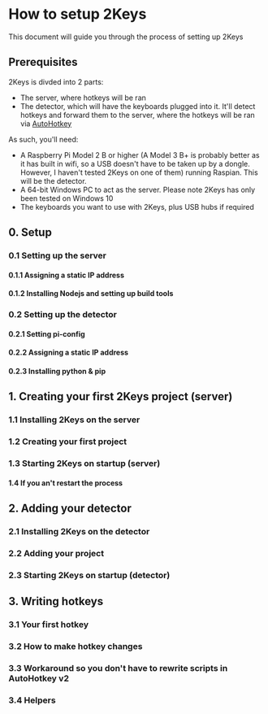 # How to setup 2Keys
This document will guide you through the process of setting up 2Keys

## Prerequisites
2Keys is divded into 2 parts:

- The server, where hotkeys will be ran
- The detector, which will have the keyboards plugged into it.  It'll detect hotkeys and forward them to the server, where the hotkeys will be ran via [AutoHotkey](https://www.autohotkey.com/)

As such, you'll need:
- A Raspberry Pi Model 2 B or higher (A Model 3 B+ is probably better as it has built in wifi, so a USB doesn't have to be taken up by a dongle.  However, I haven't tested 2Keys on one of them) running Raspian.  This will be the detector.
- A 64-bit Windows PC to act as the server.  Please note 2Keys has only been tested on Windows 10
- The keyboards you want to use with 2Keys, plus USB hubs if required

## 0. Setup
### 0.1 Setting up the server
#### 0.1.1 Assigning a static IP address
#### 0.1.2 Installing Nodejs and setting up build tools 
### 0.2 Setting up the detector
#### 0.2.1 Setting pi-config
#### 0.2.2 Assigning a static IP address
#### 0.2.3 Installing python & pip
## 1. Creating your first 2Keys project (server)
### 1.1 Installing 2Keys on the server
### 1.2 Creating your first project
### 1.3 Starting 2Keys on startup (server)
#### 1.4 If you an't restart the process
## 2. Adding your detector
### 2.1 Installing 2Keys on the detector
### 2.2 Adding your project
### 2.3 Starting 2Keys on startup (detector)
## 3. Writing hotkeys
### 3.1 Your first hotkey
### 3.2 How to make hotkey changes
### 3.3 Workaround so you don't have to rewrite scripts in AutoHotkey v2
### 3.4 Helpers
